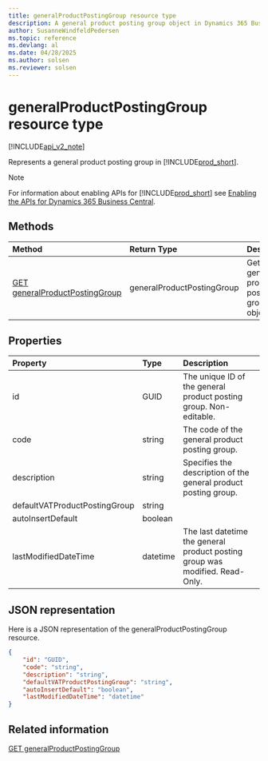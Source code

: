 ```yaml
---
title: generalProductPostingGroup resource type
description: A general product posting group object in Dynamics 365 Business Central.
author: SusanneWindfeldPedersen
ms.topic: reference
ms.devlang: al
ms.date: 04/28/2025
ms.author: solsen
ms.reviewer: solsen
---
```


# generalProductPostingGroup resource type

[!INCLUDE[api_v2_note](../../../includes/api_v2_note.md)]

Represents a general product posting group in [!INCLUDE[prod_short](../../../includes/prod_short.md)].

> [!NOTE]
> For information about enabling APIs for [!INCLUDE[prod_short](../../../includes/prod_short.md)] see [Enabling the APIs for Dynamics 365 Business Central](../enabling-apis-for-dynamics-nav.md).

## Methods

| Method | Return Type|Description |
|:--------------------|:-----------|:-------------------------|
|[GET generalProductPostingGroup](../api/dynamics_generalproductpostinggroup_get.md)|generalProductPostingGroup|Gets a general product posting group object.|

## Properties

| Property           | Type   |Description     |
|:-------------------|:-------|:---------------|
|id|GUID|The unique ID of the general product posting group. Non-editable.|
|code|string|The code of the general product posting group.|
|description|string|Specifies the description of the general product posting group.|
|defaultVATProductPostingGroup|string||
|autoInsertDefault|boolean||
|lastModifiedDateTime|datetime|The last datetime the general product posting group was modified. Read-Only.|

## JSON representation

Here is a JSON representation of the generalProductPostingGroup resource.


```json
{
    "id": "GUID",
    "code": "string",
    "description": "string",
    "defaultVATProductPostingGroup": "string",
    "autoInsertDefault": "boolean",
    "lastModifiedDateTime": "datetime"
}
```

## Related information

[GET generalProductPostingGroup](../api/dynamics_generalproductpostinggroup_get.md)
